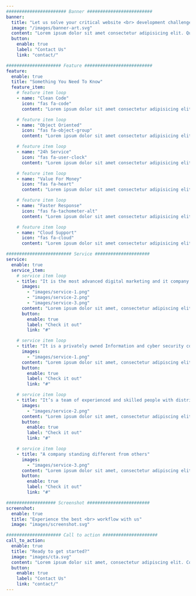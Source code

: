 ```yaml
---
####################### Banner #########################
banner:
  title: "Let us solve your critical website <br> development challenges"
  image: "/images/banner-art.svg"
  content: "Lorem ipsum dolor sit amet consectetur adipisicing elit. Quam nihil enim maxime corporis cumque <br> totam aliquid nam sint inventore optio modi neque laborum officiis necessitatibus"
  button:
    enable: true
    label: "Contact Us"
    link: "contact/"

##################### Feature ##########################
feature:
  enable: true
  title: "Something You Need To Know"
  feature_item:
    # feature item loop
    - name: "Clean Code"
      icon: "fas fa-code"
      content: "Lorem ipsum dolor sit amet consectetur adipisicing elit quam nihil"

    # feature item loop
    - name: "Object Oriented"
      icon: "fas fa-object-group"
      content: "Lorem ipsum dolor sit amet consectetur adipisicing elit quam nihil"

    # feature item loop
    - name: "24h Service"
      icon: "fas fa-user-clock"
      content: "Lorem ipsum dolor sit amet consectetur adipisicing elit quam nihil"

    # feature item loop
    - name: "Value For Money"
      icon: "fas fa-heart"
      content: "Lorem ipsum dolor sit amet consectetur adipisicing elit quam nihil"

    # feature item loop
    - name: "Faster Response"
      icon: "fas fa-tachometer-alt"
      content: "Lorem ipsum dolor sit amet consectetur adipisicing elit quam nihil"

    # feature item loop
    - name: "Cloud Support"
      icon: "fas fa-cloud"
      content: "Lorem ipsum dolor sit amet consectetur adipisicing elit quam nihil"

######################### Service #####################
service:
  enable: true
  service_item:
    # service item loop
    - title: "It is the most advanced digital marketing and it company."
      images:
        - "images/service-1.png"
        - "images/service-2.png"
        - "images/service-3.png"
      content: "Lorem ipsum dolor sit amet, consectetur adipiscing elit. Consequat tristique eget amet, tempus eu at consecttur. Leo facilisi nunc viverra tellus. Ac laoreet sit vel consquat. consectetur adipiscing elit. Consequat tristique eget amet, tempus eu at consecttur. Leo facilisi nunc viverra tellus. Ac laoreet sit vel consquat."
      button:
        enable: true
        label: "Check it out"
        link: "#"

    # service item loop
    - title: "It is a privately owned Information and cyber security company"
      images:
        - "images/service-1.png"
      content: "Lorem ipsum dolor sit amet, consectetur adipiscing elit. Consequat tristique eget amet, tempus eu at consecttur. Leo facilisi nunc viverra tellus. Ac laoreet sit vel consquat. consectetur adipiscing elit. Consequat tristique eget amet, tempus eu at consecttur. Leo facilisi nunc viverra tellus. Ac laoreet sit vel consquat."
      button:
        enable: true
        label: "Check it out"
        link: "#"

    # service item loop
    - title: "It’s a team of experienced and skilled people with distributions"
      images:
        - "images/service-2.png"
      content: "Lorem ipsum dolor sit amet, consectetur adipiscing elit. Consequat tristique eget amet, tempus eu at consecttur. Leo facilisi nunc viverra tellus. Ac laoreet sit vel consquat. consectetur adipiscing elit. Consequat tristique eget amet, tempus eu at consecttur. Leo facilisi nunc viverra tellus. Ac laoreet sit vel consquat."
      button:
        enable: true
        label: "Check it out"
        link: "#"

    # service item loop
    - title: "A company standing different from others"
      images:
        - "images/service-3.png"
      content: "Lorem ipsum dolor sit amet, consectetur adipiscing elit. Consequat tristique eget amet, tempus eu at consecttur. Leo facilisi nunc viverra tellus. Ac laoreet sit vel consquat. consectetur adipiscing elit. Consequat tristique eget amet, tempus eu at consecttur. Leo facilisi nunc viverra tellus. Ac laoreet sit vel consquat."
      button:
        enable: true
        label: "Check it out"
        link: "#"

################### Screenshot ########################
screenshot:
  enable: true
  title: "Experience the best <br> workflow with us"
  image: "images/screenshot.svg"

##################### Call to action #####################
call_to_action:
  enable: true
  title: "Ready to get started?"
  image: "images/cta.svg"
  content: "Lorem ipsum dolor sit amet, consectetur adipiscing elit. Consequat tristique eget amet, tempus eu at consecttur."
  button:
    enable: true
    label: "Contact Us"
    link: "contact/"
---
```

